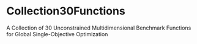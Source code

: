 # Collection30Functions
A Collection of 30 Unconstrained Multidimensional Benchmark Functions for Global Single-Objective Optimization
